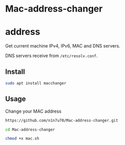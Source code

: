 # Mac-address-changer


# address

Get current machine IPv4, IPv6, MAC and DNS servers.

DNS servers receive from `/etc/resolv.conf`.

## Install
```bash
sudo apt install macchanger
```
## Usage

Change your MAC address 

```bash
https://github.com/n1n7u70/Mac-address-changer.git
```

```bash
cd Mac-address-changer
```

```bash
chmod +x mac.sh
```

```bash


```

